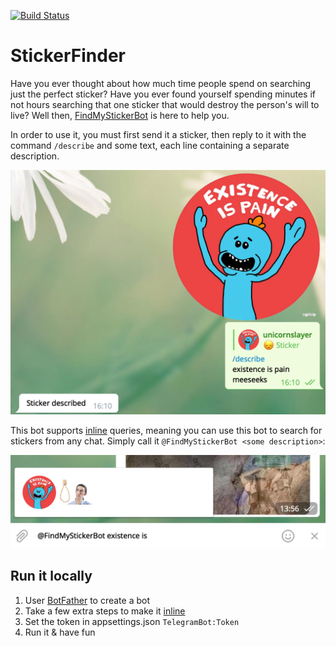[![Build Status](https://dev.azure.com/Unicornslayer/StickerFinderTelegramBot/_apis/build/status/TermanEmil.StickerFinderTelegramBot?branchName=master)](https://dev.azure.com/Unicornslayer/StickerFinderTelegramBot/_build/latest?definitionId=1&branchName=master)

# StickerFinder
Have you ever thought about how much time people spend on searching just the perfect sticker? Have you ever found yourself spending minutes if not hours searching that one sticker that would destroy the person's will to live? Well then, [FindMyStickerBot](https://telegram.me/FindMyStickerBot) is here to help you.

In order to use it, you must first send it a sticker, then reply to it with the command `/describe` and some text, each line containing a separate description.

![existence-is-pain](./imgs/existence-is-pain.png)

This bot supports [inline](https://core.telegram.org/bots/inline) queries, meaning you can use this bot to search for stickers from any chat. Simply call it `@FindMyStickerBot <some description>`:

![existence-is-pain-query](./imgs/existence-is-pain-query.png)

## Run it locally
1. User [BotFather](https://telegram.me/BotFather) to create a bot
2. Take a few extra steps to make it [inline](https://core.telegram.org/bots/inline)
3. Set the token in appsettings.json `TelegramBot:Token`
4. Run it & have fun

